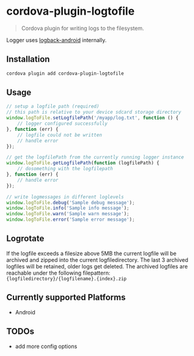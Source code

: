 # cordova-plugin-logtofile

> Cordova plugin for writing logs to the filesystem.

Logger uses [logback-android](https://github.com/tony19/logback-android) internally.

## Installation

```bash
cordova plugin add cordova-plugin-logtofile
```

## Usage

```javascript
// setup a logfile path (required)
// this path is relative to your device sdcard storage directory
window.logToFile.setLogfilePath('/myapp/log.txt', function () {
    // logger configured successfully  
}, function (err) {
    // logfile could not be written
    // handle error
});

// get the logfilePath from the currently running logger instance
window.logToFile.getLogfilePath(function (logfilePath) {
    // dosomething with the logfilepath
}, function (err) {
    // handle error
});

// write logmessages in different loglevels
window.logToFile.debug('Sample debug message');
window.logToFile.info('Sample info message');
window.logToFile.warn('Sample warn message');
window.logToFile.error('Sample error message');
```

## Logrotate
If the logfile exceeds a filesize above 5MB the current logfile will be archived and zipped into the current logfiledirectory. The last 3 archived logfiles will be retained, older logs get deleted.
The archived logfiles are reachable under the following filepattern: `{logfiledirectory}/{logfilename}.{index}.zip`

## Currently supported Platforms
- Android

## TODOs
- add more config options